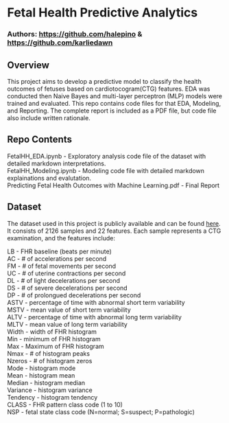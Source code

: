 # Fetal Health Predictive Analytics

### Authors: https://github.com/halepino & https://github.com/karliedawn

## Overview

This project aims to develop a predictive model to classify the health outcomes of fetuses based on cardiotocogram(CTG) features. EDA was conducted then Naive Bayes and multi-layer perceptron (MLP) models were trained and evaluated. This repo contains code files for that EDA, Modeling, and Reporting. The complete report is included as a PDF file, but code file also include written rationale. 

## Repo Contents
FetalHH_EDA.ipynb - Exploratory analysis code file of the dataset with detailed markdown interpretations.  
FetalHH_Modeling.ipynb - Modeling code file with detailed markdown explainations and evalutation.  
Predicting Fetal Health Outcomes with Machine Learning.pdf - Final Report  

## Dataset

The dataset used in this project is publicly available and can be found [here](https://www.kaggle.com/datasets/andrewmvd/fetal-health-classification). 
It consists of 2126 samples and 22 features. Each sample represents a CTG examination, and the features include:

LB - FHR baseline (beats per minute)  
AC - # of accelerations per second  
FM - # of fetal movements per second  
UC - # of uterine contractions per second  
DL - # of light decelerations per second  
DS - # of severe decelerations per second  
DP - # of prolongued decelerations per second  
ASTV - percentage of time with abnormal short term variability  
MSTV - mean value of short term variability  
ALTV - percentage of time with abnormal long term variability  
MLTV - mean value of long term variability  
Width - width of FHR histogram  
Min - minimum of FHR histogram  
Max - Maximum of FHR histogram   
Nmax - # of histogram peaks  
Nzeros - # of histogram zeros  
Mode - histogram mode  
Mean - histogram mean  
Median - histogram median  
Variance - histogram variance  
Tendency - histogram tendency  
CLASS - FHR pattern class code (1 to 10)   
NSP - fetal state class code (N=normal; S=suspect; P=pathologic)
